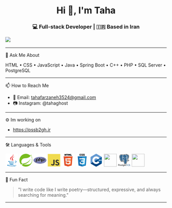 
<h1 align="center">Hi 👋, I'm Taha</h1>
<h3 align="center">💻 Full-stack Developer | 🇮🇷 Based in Iran</h3>

<img src="https://readme-typing-svg.demolab.com?font=Fira+Code&size=22&pause=1000&color=00FFB2&center=true&vCenter=true&width=435&lines=Java+%7C+Spring+Boot+%7C+SQL+Server;PostgreSQL+%7C+PHP+%7C+C%2B%2B+%7C+JS;Frontend+%26+Backend+Development" />

---

💬 Ask Me About

HTML • CSS • JavaScript • Java • Spring Boot • C++ • PHP • SQL Server • PostgreSQL

---

📫 How to Reach Me

- 📧 Email: tahafarzaneh3524@gmail.com
- 📷 Instagram: @tahaghost

---

⚙️ Im working on

- https://pssb2gh.ir

---
🛠️ Languages & Tools

<p align="left">
  <img src="https://raw.githubusercontent.com/devicons/devicon/master/icons/java/java-original.svg" width="40" height="40"/>
  <img src="https://raw.githubusercontent.com/devicons/devicon/master/icons/spring/spring-original.svg" width="40" height="40"/>
  <img src="https://raw.githubusercontent.com/devicons/devicon/master/icons/php/php-original.svg" width="40" height="40"/>
  <img src="https://raw.githubusercontent.com/devicons/devicon/master/icons/javascript/javascript-original.svg" width="40" height="40"/>
  <img src="https://raw.githubusercontent.com/devicons/devicon/master/icons/html5/html5-original-wordmark.svg" width="40" height="40"/>
  <img src="https://raw.githubusercontent.com/devicons/devicon/master/icons/css3/css3-original-wordmark.svg" width="40" height="40"/>
  <img src="https://raw.githubusercontent.com/devicons/devicon/master/icons/cplusplus/cplusplus-original.svg" width="40" height="40"/>
  <img src="https://www.svgrepo.com/show/303229/microsoft-sql-server-logo.svg" width="40" height="40"/>
  <img src="https://raw.githubusercontent.com/devicons/devicon/master/icons/postgresql/postgresql-original-wordmark.svg" width="40" height="40"/>
  <img src="https://www.vectorlogo.zone/logos/getpostman/getpostman-icon.svg" width="40" height="40"/>
</p>

---

🧠 Fun Fact

> "I write code like I write poetry—structured, expressive, and always searching for meaning."

---

